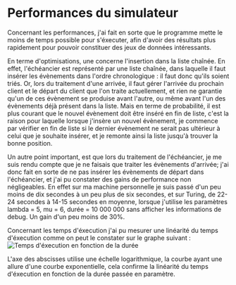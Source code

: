 # Performances du simulateur

Concernant les performances, j'ai fait en sorte que le programme mette le moins
de temps possible pour s'éxecuter, afin d'avoir des résultats plus rapidement
pour pouvoir constituer des jeux de données intéressants.

En terme d'optimisations, une concerne l'insertion dans la liste chaînée.
En effet, l'échéancier est représenté par une liste chaînée, dans laquelle il
faut insérer les évènements dans l'ordre chronologique : il faut donc qu'ils
soient triés. Or, lors du traitement d'une arrivée, il faut gérer l'arrivée
du prochain client et le départ du client que l'on traite actuellement, et rien
ne garantie qu'un de ces évènement se produise avant l'autre, ou même avant
l'un des évènements déjà présent dans la liste. Mais en terme de probabilité, il
est plus courant que le nouvel évènement doit être inséré en fin de liste, c'est
la raison pour laquelle lorsque j'insère un nouvel évènement, je commence par
vérifier en fin de liste si le dernier évènement ne serait pas ultérieur à
celui que je souhaite insérer, et je remonte ainsi la liste jusqu'à trouver la
bonne position.

Un autre point important, est que lors du traitement de l'échéancier, je me suis
rendu compte que je ne faisais que traiter les évènements d'arrivée; j'ai donc
fait en sorte de ne pas insérer les évènements de départ dans l'échéancier, et
j'ai pu constater des gains de performance non négligeables. En effet sur ma
machine personnelle je suis passé d'un peu moins de dix secondes à un peu plus
de six secondes, et sur Turing, de 22-24 secondes à 14-15 secondes en moyenne,
lorsque j'utilise les paramètres lambda = 5, mu = 6, durée = 10 000 000 sans
afficher les informations de debug. Un gain d'un peu moins de 30%.

Concernant les temps d'éxecution j'ai pu mesurer une linéarité du temps
d'éxecution comme on peut le constater sur le graphe suivant :
![Temps d'éxecution en fonction de la durée](../graph/exec-duration.png)

L'axe des abscisses utilise une échelle logarithmique, la courbe ayant une
allure d'une courbe exponentielle, cela confirme la linéarité du temps
d'éxecution en fonction de la durée passée en paramètre.

